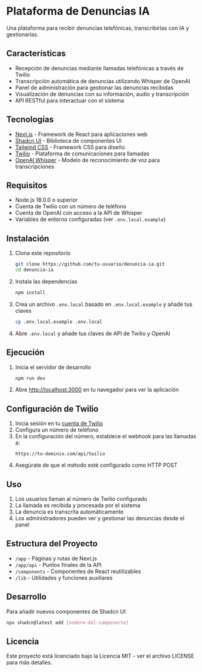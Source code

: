 # Plataforma de Denuncias IA

Una plataforma para recibir denuncias telefónicas, transcribirlas con IA y gestionarlas.

## Características

- Recepción de denuncias mediante llamadas telefónicas a través de Twilio
- Transcripción automática de denuncias utilizando Whisper de OpenAI
- Panel de administración para gestionar las denuncias recibidas
- Visualización de denuncias con su información, audio y transcripción
- API RESTful para interactuar con el sistema

## Tecnologías

- [Next.js](https://nextjs.org/) - Framework de React para aplicaciones web
- [Shadcn UI](https://ui.shadcn.com/) - Biblioteca de componentes UI
- [Tailwind CSS](https://tailwindcss.com/) - Framework CSS para diseño
- [Twilio](https://www.twilio.com/) - Plataforma de comunicaciones para llamadas
- [OpenAI Whisper](https://openai.com/research/whisper) - Modelo de reconocimiento de voz para transcripciones

## Requisitos

- Node.js 18.0.0 o superior
- Cuenta de Twilio con un número de teléfono
- Cuenta de OpenAI con acceso a la API de Whisper
- Variables de entorno configuradas (ver `.env.local.example`)

## Instalación

1. Clona este repositorio
   ```bash
   git clone https://github.com/tu-usuario/denuncia-ia.git
   cd denuncia-ia
   ```

2. Instala las dependencias
   ```bash
   npm install
   ```

3. Crea un archivo `.env.local` basado en `.env.local.example` y añade tus claves
   ```bash
   cp .env.local.example .env.local
   ```

4. Abre `.env.local` y añade tus claves de API de Twilio y OpenAI

## Ejecución

1. Inicia el servidor de desarrollo
   ```bash
   npm run dev
   ```

2. Abre [http://localhost:3000](http://localhost:3000) en tu navegador para ver la aplicación

## Configuración de Twilio

1. Inicia sesión en tu [cuenta de Twilio](https://www.twilio.com/)
2. Configura un número de teléfono
3. En la configuración del número, establece el webhook para las llamadas a:
   ```
   https://tu-dominio.com/api/twilio
   ```
4. Asegúrate de que el método esté configurado como HTTP POST

## Uso

1. Los usuarios llaman al número de Twilio configurado
2. La llamada es recibida y procesada por el sistema
3. La denuncia es transcrita automáticamente
4. Los administradores pueden ver y gestionar las denuncias desde el panel

## Estructura del Proyecto

- `/app` - Páginas y rutas de Next.js
- `/app/api` - Puntos finales de la API
- `/components` - Componentes de React reutilizables
- `/lib` - Utilidades y funciones auxiliares

## Desarrollo

Para añadir nuevos componentes de Shadcn UI:

```bash
npx shadcn@latest add [nombre-del-componente]
```

## Licencia

Este proyecto está licenciado bajo la Licencia MIT - ver el archivo LICENSE para más detalles.
